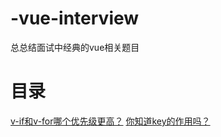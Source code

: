# -vue-interview
总总结面试中经典的vue相关题目
# 目录
[v-if和v-for哪个优先级更高？](https://github.com/ichengxu/-vue-interview/issues/1)
[你知道key的作用吗？](https://github.com/ichengxu/-vue-interview/issues/2)
